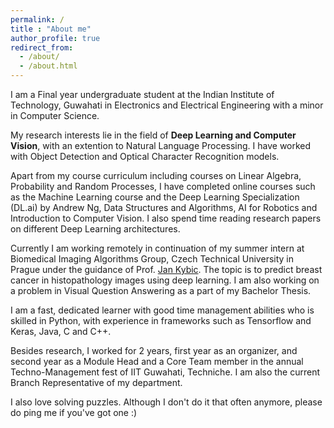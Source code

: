 ```yaml
---
permalink: /
title : "About me"
author_profile: true
redirect_from: 
  - /about/
  - /about.html
---
```


I am a Final year undergraduate student at the Indian Institute of Technology, Guwahati in Electronics and Electrical Engineering with a minor in Computer Science.
    
My research interests lie in the field of **Deep Learning and Computer Vision**, with an extention to Natural Language Processing. I have worked with Object Detection and Optical Character Recognition models.
    
Apart from my course curriculum including courses on Linear Algebra, Probability and Random Processes, I have completed online courses such as the Machine Learning course and the Deep Learning Specialization (DL.ai) by Andrew Ng, Data Structures and Algorithms, AI for Robotics and Introduction to Computer Vision. I also spend time reading research papers on different Deep Learning architectures.

Currently I am working remotely in continuation of my summer intern at Biomedical Imaging Algorithms Group, Czech Technical University in Prague under the guidance of Prof. [Jan Kybic](http://cmp.felk.cvut.cz/~kybic/). The topic is to predict breast cancer in histopathology images using deep learning. I am also working on a problem in Visual Question Answering as a part of my Bachelor Thesis.
    
I am a fast, dedicated learner with good time management abilities who is skilled in Python, with experience in frameworks such as Tensorflow and Keras, Java, C and C++.
    
Besides research, I worked for 2 years, first year as an organizer, and second year as a Module Head and a Core Team member in the annual Techno-Management fest of IIT Guwahati, Techniche. I am also the current Branch Representative of my department.
    
I also love solving puzzles. Although I don't do it that often anymore, please do ping me if you've got one :)
